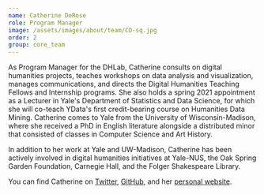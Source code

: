 ```yaml
---
name: Catherine DeRose
role: Program Manager
image: /assets/images/about/team/CD-sq.jpg
order: 2
group: core_team
---
```


As Program Manager for the DHLab, Catherine consults on digital humanities projects, teaches workshops on data analysis and visualization, manages communications, and directs the Digital Humanities Teaching Fellows and Internship programs. She also holds a spring 2021 appointment as a Lecturer in Yale's Department of Statistics and Data Science, for which she will co-teach YData's first credit-bearing course on Humanities Data Mining. Catherine comes to Yale from the University of Wisconsin-Madison, where she received a PhD in English literature alongside a distributed minor that consisted of classes in Computer Science and Art History.

In addition to her work at Yale and UW-Madison, Catherine has been actively involved in digital humanities initiatives at Yale-NUS, the Oak Spring Garden Foundation, Carnegie Hall, and the Folger Shakespeare Library.

You can find Catherine on [Twitter](https://twitter.com/catderose), [GitHub](https://github.com/cderose), and her [personal website](http://www.catherinederose.com/).
